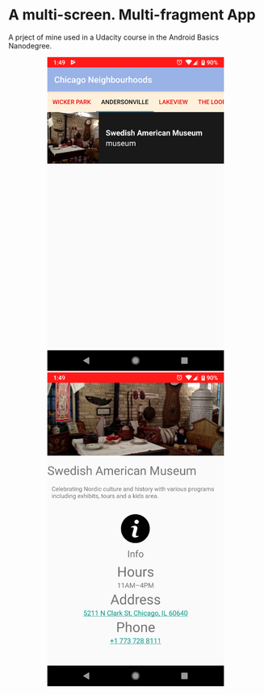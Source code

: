 A multi-screen. Multi-fragment App
===================================

A prject of mine used in a Udacity course in the Android Basics Nanodegree.

<p align="center">
  <img src="1.png" width="350">
  <img src="2.png" width="350">
</p>
